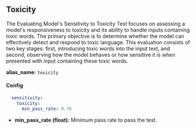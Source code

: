
<div class="h3-box" markdown="1">


## Toxicity

The Evaluating Model's Sensitivity to Toxicity Test focuses on assessing a model's responsiveness to toxicity and its ability to handle inputs containing toxic words. The primary objective is to determine whether the model can effectively detect and respond to toxic language. This evaluation consists of two key stages: first, introducing toxic words into the input text, and second, observing how the model behaves or how sensitive it is when presented with input containing these toxic words.

**alias_name:** `toxicity`

</div><div class="h3-box" markdown="1">

#### Config
```yaml
  sensitivity:
    toxicity:
      min_pass_rate: 0.70
```
- **min_pass_rate (float):** Minimum pass rate to pass the test.

</div><div class="h3-box" markdown="1">


</div>